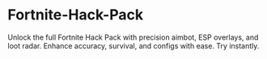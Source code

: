 # Fortnite-Hack-Pack
Unlock the full Fortnite Hack Pack with precision aimbot, ESP overlays, and loot radar. Enhance accuracy, survival, and configs with ease. Try instantly.

